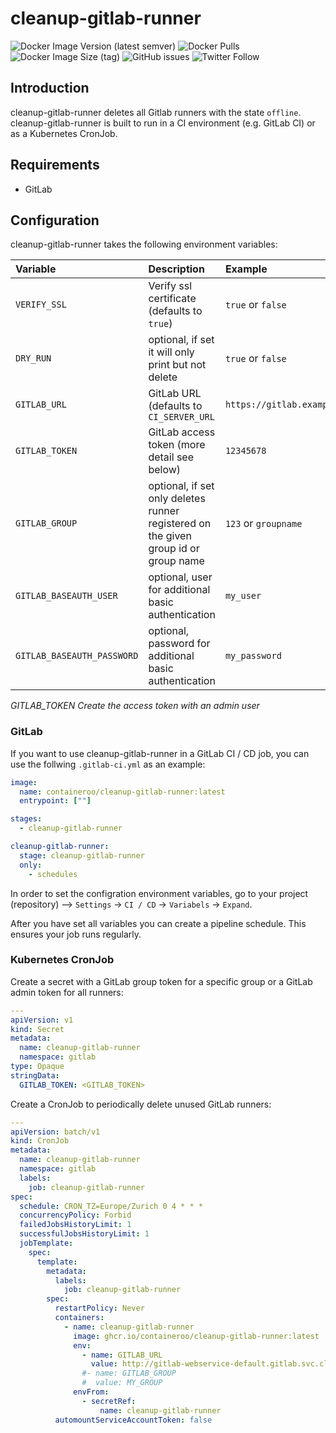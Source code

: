 # cleanup-gitlab-runner

![Docker Image Version (latest semver)](https://img.shields.io/docker/v/containeroo/cleanup-gitlab-runner?style=flat-square)
![Docker Pulls](https://img.shields.io/docker/pulls/containeroo/cleanup-gitlab-runner?style=flat-square)
![Docker Image Size (tag)](https://img.shields.io/docker/image-size/containeroo/cleanup-gitlab-runner/latest?style=flat-square)
![GitHub issues](https://img.shields.io/github/issues/containeroo/cleanup-gitlab-runner?style=flat-square)
![Twitter Follow](https://img.shields.io/twitter/follow/containeroo?style=social)

## Introduction

cleanup-gitlab-runner deletes all Gitlab runners with the state `offline`.
cleanup-gitlab-runner is built to run in a CI environment (e.g. GitLab CI) or as a Kubernetes CronJob.

## Requirements

- GitLab

## Configuration

cleanup-gitlab-runner takes the following environment variables:

| Variable                   | Description                                                                         | Example                      |
| :------------------------- | :---------------------------------------------------------------------------------- | :--------------------------- |
| `VERIFY_SSL`               | Verify ssl certificate (defaults to `true`)                                         | `true` or `false`            |
| `DRY_RUN`                  | optional, if set it will only print but not delete                                  | `true` or `false`            |
| `GITLAB_URL`               | GitLab URL (defaults to `CI_SERVER_URL`                                             | `https://gitlab.example.com` |
| `GITLAB_TOKEN`             | GitLab access token (more detail see below)                                         | `12345678`                   |
| `GITLAB_GROUP`             | optional, if set only deletes runner registered on the given group id or group name | `123` or `groupname`         |
| `GITLAB_BASEAUTH_USER`     | optional, user for additional basic authentication                                  | `my_user`                    |
| `GITLAB_BASEAUTH_PASSWORD` | optional, password for additional basic authentication                              | `my_password`                |

*GITLAB_TOKEN*
*Create the access token with an admin user*

### GitLab

If you want to use cleanup-gitlab-runner in a GitLab CI / CD job, you can use the follwing `.gitlab-ci.yml` as an example:

```yaml
image:
  name: containeroo/cleanup-gitlab-runner:latest
  entrypoint: [""]

stages:
  - cleanup-gitlab-runner

cleanup-gitlab-runner:
  stage: cleanup-gitlab-runner
  only:
    - schedules
```

In order to set the configration environment variables, go to your project (repository) -->  `Settings` -> `CI / CD` -> `Variabels` -> `Expand`.

After you have set all variables you can create a pipeline schedule. This ensures your job runs regularly.

### Kubernetes CronJob

Create a secret with a GitLab group token for a specific group or a GitLab admin token for all runners:

```yaml
---
apiVersion: v1
kind: Secret
metadata:
  name: cleanup-gitlab-runner
  namespace: gitlab
type: Opaque
stringData:
  GITLAB_TOKEN: <GITLAB_TOKEN>
```

Create a CronJob to periodically delete unused GitLab runners:

```yaml
---
apiVersion: batch/v1
kind: CronJob
metadata:
  name: cleanup-gitlab-runner
  namespace: gitlab
  labels:
    job: cleanup-gitlab-runner
spec:
  schedule: CRON_TZ=Europe/Zurich 0 4 * * *
  concurrencyPolicy: Forbid
  failedJobsHistoryLimit: 1
  successfulJobsHistoryLimit: 1
  jobTemplate:
    spec:
      template:
        metadata:
          labels:
            job: cleanup-gitlab-runner
        spec:
          restartPolicy: Never
          containers:
            - name: cleanup-gitlab-runner
              image: ghcr.io/containeroo/cleanup-gitlab-runner:latest
              env:
                - name: GITLAB_URL
                  value: http://gitlab-webservice-default.gitlab.svc.cluster.local:8080
                #- name: GITLAB_GROUP
                #  value: MY_GROUP
              envFrom:
                - secretRef:
                    name: cleanup-gitlab-runner
          automountServiceAccountToken: false

```
